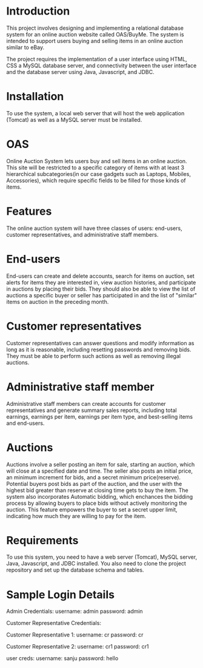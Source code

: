 <h1> Introduction </h1>
This project involves designing and implementing a relational database system for an online auction website called OAS/BuyMe. The system is intended to support users buying and selling items in an online auction similar to eBay.

The project requires the implementation of a user interface using HTML, CSS a MySQL database server, and connectivity between the user interface and the database server using Java, Javascript, and JDBC.

<h1>Installation</h1>
To use the system, a local web server that will host the web application (Tomcat) as well as a MySQL server must be installed.

<h1>OAS</h1>
Online Auction System lets users buy and sell items in an online auction. This site will be restricted to a specific category of items with at least 3 hierarchical subcategories(in our case gadgets such as Laptops, Mobiles, Accessories), which require specific fields to be filled for those kinds of items.

<h1>Features</h1>
The online auction system will have three classes of users: end-users, customer representatives, and administrative staff members.

<h1>End-users</h1>
End-users can create and delete accounts, search for items on auction, set alerts for items they are interested in, view auction histories, and participate in auctions by placing their bids. They should also be able to view the list of auctions a specific buyer or seller has participated in and the list of "similar" items on auction in the preceding month.

<h1>Customer representatives </h1>
Customer representatives can answer questions and modify information as long as it is reasonable, including resetting passwords and removing bids. They must be able to perform such actions as well as removing illegal auctions.

<h1>Administrative staff member</h1>
Administrative staff members can create accounts for customer representatives and generate summary sales reports, including total earnings, earnings per item, earnings per item type, and best-selling items and end-users.

<h1>Auctions</h1>
Auctions involve a seller posting an item for sale, starting an auction, which will close at a specified date and time. The seller also posts an initial price, an minimum increment for bids, and a secret minimum price(reserve). Potential buyers post bids as part of the auction, and the user with the highest bid greater than reserve at closing time gets to buy the item. The system also incorporates Automatic bidding, which enchances the bidding process by allowing buyers to place bids without actively monitoring the auction. This feature empowers the buyer to set a secret upper limit, indicating how much they are willing to pay for the item.

<h1>Requirements</h1>
To use this system, you need to have a web server (Tomcat), MySQL server, Java, Javascript, and JDBC installed. You also need to clone the project repository and set up the database schema and tables.

<h1> Sample Login Details </h1>
Admin Credentials:
username: admin 
password: admin

Customer Representative Credentials:

Customer Representative 1:
username: cr 
password: cr

Customer Representative 2:
username: cr1 
password: cr1

user creds:
username: sanju
password: hello






